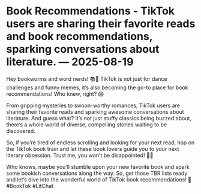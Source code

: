 # Book Recommendations - TikTok users are sharing their favorite reads and book recommendations, sparking conversations about literature. — 2025-08-19

Hey bookworms and word nerds! 📚💬 TikTok is not just for dance challenges and funny memes, it’s also becoming the go-to place for book recommendations! Who knew, right? 😱

From gripping mysteries to swoon-worthy romances, TikTok users are sharing their favorite reads and sparking awesome conversations about literature. And guess what? It’s not just stuffy classics being buzzed about, there’s a whole world of diverse, compelling stories waiting to be discovered.

So, if you’re tired of endless scrolling and looking for your next read, hop on the TikTok book train and let these book lovers guide you to your next literary obsession. Trust me, you won’t be disappointed! 🚀📖

Who knows, maybe you’ll stumble upon your new favorite book and spark some bookish conversations along the way. So, get those TBR lists ready and let’s dive into the wonderful world of TikTok book recommendations! 🌟 #BookTok #LitChat